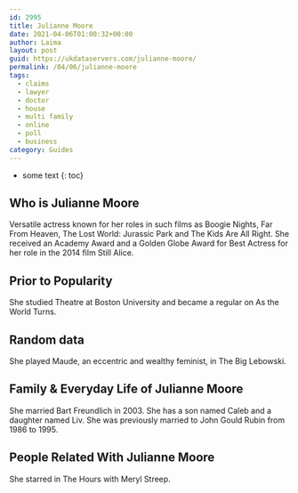 ```yaml
---
id: 2995
title: Julianne Moore
date: 2021-04-06T01:00:32+00:00
author: Laima
layout: post
guid: https://ukdataservers.com/julianne-moore/
permalink: /04/06/julianne-moore
tags:
  - claims
  - lawyer
  - doctor
  - house
  - multi family
  - online
  - poll
  - business
category: Guides
---
```


* some text
{: toc}


## Who is Julianne Moore
                  
                  
                  
Versatile actress known for her roles in such films as Boogie Nights, Far From Heaven, The Lost World: Jurassic Park and The Kids Are All Right. She received an Academy Award and a Golden Globe Award for Best Actress for her role in the 2014 film Still Alice.
                  
              
            
              
            
                
                
                
## Prior to Popularity
                  
                  
                  
She studied Theatre at Boston University and became a regular on As the World Turns. 
                  
              
            
              
            
                
                
                
## Random data
                  
                  
                  
She played Maude, an eccentric and wealthy feminist, in The Big Lebowski.
                  
              
            
              
            
                
                
                
## Family & Everyday Life of Julianne Moore
                  
                  
                  
She married Bart Freundlich in 2003. She has a son named Caleb and a daughter named Liv. She was previously married to John Gould Rubin from 1986 to 1995.
                  
              
            
              
            
                
                
                
## People Related With Julianne Moore
                  
                  
                  
She starred in The Hours with Meryl Streep.
                  
              
            
              
            
                
              
            
              
              
            
            
              
            
          
          
          